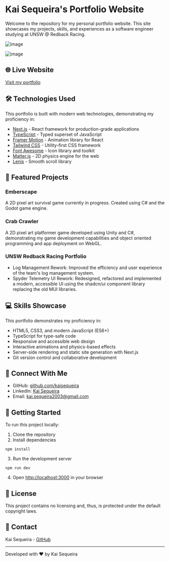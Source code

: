 # Kai Sequeira's Portfolio Website

Welcome to the repository for my personal portfolio website. This site showcases my projects, skills, and experiences as a software engineer studying at UNSW @ Redback Racing.

![image](https://github.com/user-attachments/assets/3fc9a64e-99cc-452d-8aa6-5b21c8f61e7e)

![image](https://github.com/user-attachments/assets/b1c092e0-9962-492b-a9fc-09a7c363aba5)

## 🌐 Live Website

[Visit my portfolio]()

## 🛠️ Technologies Used

This portfolio is built with modern web technologies, demonstrating my proficiency in:

-   [Next.js](https://nextjs.org/) - React framework for production-grade applications
-   [TypeScript](https://www.typescriptlang.org/) - Typed superset of JavaScript
-   [Framer Motion](https://www.framer.com/motion/) - Animation library for React
-   [Tailwind CSS](https://tailwindcss.com/) - Utility-first CSS framework
-   [Font Awesome](https://fontawesome.com/) - Icon library and toolkit
-   [Matter.js](https://brm.io/matter-js/) - 2D physics engine for the web
-   [Lenis](https://lenis.darkroom.engineering/) - Smooth scroll library

## 🚀 Featured Projects

### Emberscape

A 2D pixel art survival game currently in progress. Created using C# and the Godot game engine.

### Crab Crawler

A 2D pixel art platformer game developed using Unity and C#, demonstrating my game development capabilities and object oriented programming and app deployment on WebGL.

### UNSW Redback Racing Portfolio

-   Log Management Rework: Improved the efficiency and user experience of the team's log management system.
-   Spyder Telemetry UI Rework: Redesigned, refactored and implemented a modern, accessible UI using the shadcn/ui component library replacing the old MUI libraries.

## 💻 Skills Showcase

This portfolio demonstrates my proficiency in:

-   HTML5, CSS3, and modern JavaScript (ES6+)
-   TypeScript for type-safe code
-   Responsive and accessible web design
-   Interactive animations and physics-based effects
-   Server-side rendering and static site generation with Next.js
-   Git version control and collaborative development

## 🔗 Connect With Me

-   GitHub: [github.com/kaisequeira](https://github.com/kaisequeira)
-   LinkedIn: [Kai Sequeira](www.linkedin.com/in/kai-sequeira-3b49602ba)
-   Email: kai.sequeira2003@gmail.com

## 🚀 Getting Started

To run this project locally:

1. Clone the repository
2. Install dependencies

```
npm install
```

3. Run the development server

```
npm run dev
```

4. Open [http://localhost:3000](http://localhost:3000) in your browser

## 📄 License

This project contains no licensing and, thus, is protected under the default copyright laws.

## 🤝 Contact

Kai Sequeira - [GitHub](https://github.com/kaisequeira)

---

Developed with ❤️ by Kai Sequeira

